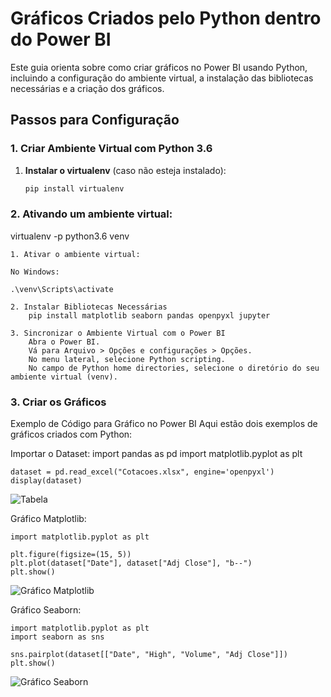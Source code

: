 # Gráficos Criados pelo Python dentro do Power BI

Este guia orienta sobre como criar gráficos no Power BI usando Python, incluindo a configuração do ambiente virtual, a instalação das bibliotecas necessárias e a criação dos gráficos.

## Passos para Configuração

### 1. Criar Ambiente Virtual com Python 3.6

1. **Instalar o virtualenv** (caso não esteja instalado):
   ```sh
   pip install virtualenv

### 2. Ativando um ambiente virtual: 
   virtualenv -p python3.6 venv

    1. Ativar o ambiente virtual:
    
    No Windows:

    .\venv\Scripts\activate

    2. Instalar Bibliotecas Necessárias
        pip install matplotlib seaborn pandas openpyxl jupyter

    3. Sincronizar o Ambiente Virtual com o Power BI
        Abra o Power BI.
        Vá para Arquivo > Opções e configurações > Opções.
        No menu lateral, selecione Python scripting.
        No campo de Python home directories, selecione o diretório do seu ambiente virtual (venv).

### 3. Criar os Gráficos

Exemplo de Código para Gráfico no Power BI
Aqui estão dois exemplos de gráficos criados com Python:

Importar o Dataset:
    import pandas as pd
    import matplotlib.pyplot as plt

    dataset = pd.read_excel("Cotacoes.xlsx", engine='openpyxl')
    display(dataset)

![Tabela](dataset.png)

Gráfico Matplotlib:

    import matplotlib.pyplot as plt

    plt.figure(figsize=(15, 5))
    plt.plot(dataset["Date"], dataset["Adj Close"], "b--")
    plt.show()

![Gráfico Matplotlib](matplotlib.png)

Gráfico Seaborn:

    import matplotlib.pyplot as plt
    import seaborn as sns

    sns.pairplot(dataset[["Date", "High", "Volume", "Adj Close"]])
    plt.show()


![Gráfico Seaborn](seaborn.png)




